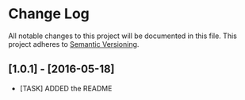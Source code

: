 # Change Log
All notable changes to this project will be documented in this file.
This project adheres to [Semantic Versioning](http://semver.org/).

## [1.0.1] - [2016-05-18]
- [TASK] ADDED the README